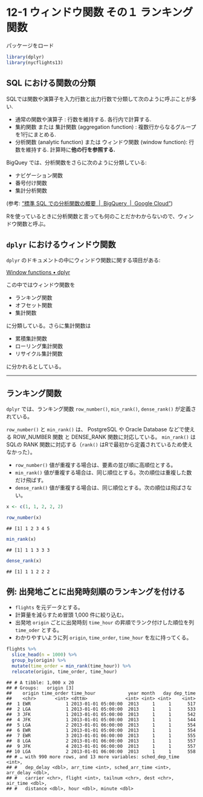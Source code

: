 # 12-1 ウィンドウ関数 その１ ランキング関数

パッケージをロード

``` r
library(dplyr)
library(nycflights13)
```

## SQL における関数の分類

SQLでは関数や演算子を入力行数と出力行数で分類して次のように呼ぶことが多い.

  - 通常の関数や演算子 : 行数を維持する. 各行内で計算する.
  - 集約関数 または 集計関数 (aggregation function) : 複数行からなるグループを1行にまとめる.
  - 分析関数 (analytic function) または ウィンドウ関数 (window function): 行数を維持する.
    計算時に**他の行を参照する.**

BigQuey では、分析関数をさらに次のように分類している:

  - ナビゲーション関数
  - 番号付け関数
  - 集計分析関数

(参考: [“標準 SQL での分析関数の概要  |  BigQuery  |  Google
Cloud”](https://cloud.google.com/bigquery/docs/reference/standard-sql/analytic-function-concepts?hl=ja))

Rを使っているときに分析関数と言っても何のことだかわからないので、ウィンドウ関数と呼ぶ。

## `dplyr` におけるウィンドウ関数

`dplyr` のドキュメントの中にウィンドウ関数に関する項目がある:

[Window functions •
dplyr](https://dplyr.tidyverse.org/articles/window-functions.html)

この中ではウィンドウ関数を

  - ランキング関数
  - オフセット関数
  - 集計関数

に分類している。さらに集計関数は

  - 累積集計関数
  - ローリング集計関数
  - リサイクル集計関数

に分かれるとしている。

-----

## ランキング関数

`dplyr` では、ランキング関数 `row_number()`, `min_rank()`, `dense_rank()`
が定義されている。

`row_number()` と `min_rank()` は、 PostgreSQL や Oracle Database などで使える
ROW\_NUMBER 関数 と DENSE\_RANK 関数に対応している。 `min_rank()` は SQLの RANK
関数に対応する（`rank()` はRで最初から定義されているため使えなかった）。

  - `row_number()` 値が重複する場合は、要素の並び順に高順位とする。
  - `min_rank()` 値が重複する場合は、同じ順位とする。次の順位は重複した数だけ飛ばす。
  - `dense_rank()` 値が重複する場合は、同じ順位とする。次の順位は飛ばさない。

<!-- end list -->

``` r
x <- c(1, 1, 2, 2, 2)

row_number(x)
```

    ## [1] 1 2 3 4 5

``` r
min_rank(x)
```

    ## [1] 1 1 3 3 3

``` r
dense_rank(x)
```

    ## [1] 1 1 2 2 2

## 例: 出発地ごとに出発時刻順のランキングを付ける

  - `flights` を元データとする。
  - 計算量を減らすため冒頭 1,000 件に絞り込む。
  - 出発地 `origin` ごとに出発時刻 `time_hour` の昇順でランク付けした順位を列 `time_oder` とする。
  - わかりやすいように列 `origin`, `time_order`, `time_hour` を左に持ってくる。

<!-- end list -->

``` r
flights %>% 
  slice_head(n = 1000) %>% 
  group_by(origin) %>% 
  mutate(time_order = min_rank(time_hour)) %>% 
  relocate(origin, time_order, time_hour)
```

    ## # A tibble: 1,000 x 20
    ## # Groups:   origin [3]
    ##    origin time_order time_hour            year month   day dep_time
    ##    <chr>       <int> <dttm>              <int> <int> <int>    <int>
    ##  1 EWR             1 2013-01-01 05:00:00  2013     1     1      517
    ##  2 LGA             1 2013-01-01 05:00:00  2013     1     1      533
    ##  3 JFK             1 2013-01-01 05:00:00  2013     1     1      542
    ##  4 JFK             1 2013-01-01 05:00:00  2013     1     1      544
    ##  5 LGA             2 2013-01-01 06:00:00  2013     1     1      554
    ##  6 EWR             1 2013-01-01 05:00:00  2013     1     1      554
    ##  7 EWR             3 2013-01-01 06:00:00  2013     1     1      555
    ##  8 LGA             2 2013-01-01 06:00:00  2013     1     1      557
    ##  9 JFK             4 2013-01-01 06:00:00  2013     1     1      557
    ## 10 LGA             2 2013-01-01 06:00:00  2013     1     1      558
    ## # … with 990 more rows, and 13 more variables: sched_dep_time <int>,
    ## #   dep_delay <dbl>, arr_time <int>, sched_arr_time <int>, arr_delay <dbl>,
    ## #   carrier <chr>, flight <int>, tailnum <chr>, dest <chr>, air_time <dbl>,
    ## #   distance <dbl>, hour <dbl>, minute <dbl>
